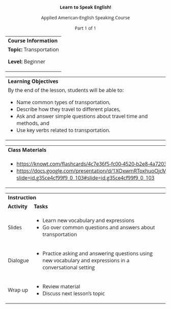 
<style>
body {
  font-family: 'Open Sans', sans-serif;
}
.markdown-body table {
  display: table;
}
</style>
<p style="text-align: center">
<strong>Learn to Speak English!</strong>
</p>
<p style="text-align: center">
Applied American-English Speaking Course
</p>
<p style="text-align: center">
Part 1 of 1
</p>

<table>
  <tr>
   <td><strong>Course Information</strong>
   </td>
  </tr>
  <tr>
   <td><strong>Topic: </strong>Transportation
<p>
<strong>Level: </strong>Beginner
   </td>
  </tr>
</table>



<table>
  <tr>
   <td><strong>Learning Objectives</strong>
   </td>
  </tr>
  <tr>
   <td>By the end of the lesson, students will be able to:
<ul>

<li>Name common types of transportation, </li>

<li>Describe how they travel to different places, </li>

<li>Ask and answer simple questions about travel time and methods, and </li>

<li>Use key verbs related to transportation.</li>
</ul>
   </td>
  </tr>
</table>



<table>
  <tr>
   <td><strong>Class Materials</strong>
   </td>
  </tr>
  <tr>
   <td>
<ul>

<li><a href="https://knowt.com/flashcards/4c7e36f5-fc00-4520-b2e8-4a72035255d9?isNew=true">https://knowt.com/flashcards/4c7e36f5-fc00-4520-b2e8-4a72035255d9?isNew=true</a><span style="text-decoration:underline;"> </span></li>

<li><a href="https://docs.google.com/presentation/d/1XQxwmRToxhuoOjcMkEJC1tuWfuP9FIeeh1Al146hJfc/edit?slide=id.g35ce4cf99f9_0_103#slide=id.g35ce4cf99f9_0_103">https://docs.google.com/presentation/d/1XQxwmRToxhuoOjcMkEJC1tuWfuP9FIeeh1Al146hJfc/edit?slide=id.g35ce4cf99f9_0_103#slide=id.g35ce4cf99f9_0_103</a> </li>
</ul>
   </td>
  </tr>
</table>



<table>
  <tr>
   <td colspan="2" ><strong>Instruction</strong>
   </td>
  </tr>
  <tr>
   <td><strong>Activity</strong>
   </td>
   <td><strong>Tasks</strong>
   </td>
  </tr>
  <tr>
   <td>Slides
   </td>
   <td>
<ul>

<li>Learn new vocabulary and expressions</li>

<li>Go over common questions and answers about transportation</li>
</ul>
   </td>
  </tr>
  <tr>
   <td>Dialogue
   </td>
   <td>
<ul>

<li>Practice asking and answering questions using new vocabulary and expressions in a conversational setting</li>
</ul>
   </td>
  </tr>
  <tr>
   <td>Wrap up
   </td>
   <td>
<ul>

<li>Review material</li>

<li>Discuss next lesson’s topic</li>
</ul>
   </td>
  </tr>
</table>


